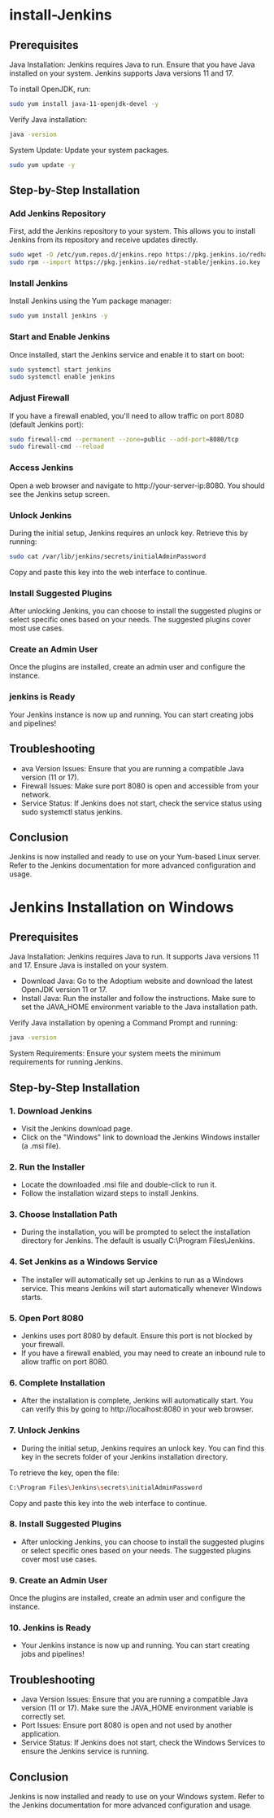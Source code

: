 # install-Jenkins
## Prerequisites

Java Installation: Jenkins requires Java to run. Ensure that you have Java installed on your system. Jenkins supports Java versions 11 and 17.

To install OpenJDK, run:
```bash
sudo yum install java-11-openjdk-devel -y
```

Verify Java installation:
```bash
java -version
```

System Update: Update your system packages.
```bash
sudo yum update -y
```

## Step-by-Step Installation

### Add Jenkins Repository

First, add the Jenkins repository to your system. This allows you to install Jenkins from its repository and receive updates directly.
```bash
sudo wget -O /etc/yum.repos.d/jenkins.repo https://pkg.jenkins.io/redhat-stable/jenkins.repo
sudo rpm --import https://pkg.jenkins.io/redhat-stable/jenkins.io.key
```

### Install Jenkins

Install Jenkins using the Yum package manager:
```bash
sudo yum install jenkins -y
```

### Start and Enable Jenkins

Once installed, start the Jenkins service and enable it to start on boot:
```bash
sudo systemctl start jenkins
sudo systemctl enable jenkins
```

### Adjust Firewall

If you have a firewall enabled, you'll need to allow traffic on port 8080 (default Jenkins port):
```bash
sudo firewall-cmd --permanent --zone=public --add-port=8080/tcp
sudo firewall-cmd --reload
```

### Access Jenkins

Open a web browser and navigate to http://your-server-ip:8080. You should see the Jenkins setup screen.

### Unlock Jenkins

During the initial setup, Jenkins requires an unlock key. Retrieve this by running:
```bash
sudo cat /var/lib/jenkins/secrets/initialAdminPassword
```
Copy and paste this key into the web interface to continue.

###  Install Suggested Plugins

After unlocking Jenkins, you can choose to install the suggested plugins or select specific ones based on your needs. The suggested plugins cover most use cases.

### Create an Admin User

Once the plugins are installed, create an admin user and configure the instance.

### jenkins is Ready

Your Jenkins instance is now up and running. You can start creating jobs and pipelines!

## Troubleshooting
- ava Version Issues: Ensure that you are running a compatible Java version (11 or 17).
- Firewall Issues: Make sure port 8080 is open and accessible from your network.
- Service Status: If Jenkins does not start, check the service status using sudo systemctl status jenkins.

## Conclusion
Jenkins is now installed and ready to use on your Yum-based Linux server. Refer to the Jenkins documentation for more advanced configuration and usage.

# Jenkins Installation on Windows

## Prerequisites

Java Installation: Jenkins requires Java to run. It supports Java versions 11 and 17. Ensure Java is installed on your system.
- Download Java: Go to the Adoptium website and download the latest OpenJDK version 11 or 17.
- Install Java: Run the installer and follow the instructions. Make sure to set the JAVA_HOME environment variable to the Java installation path.

Verify Java installation by opening a Command Prompt and running:
```bash
java -version
```
System Requirements: Ensure your system meets the minimum requirements for running Jenkins.

## Step-by-Step Installation

### 1. Download Jenkins
- Visit the Jenkins download page.
- Click on the "Windows" link to download the Jenkins Windows installer (a .msi file).
  
### 2. Run the Installer
- Locate the downloaded .msi file and double-click to run it.
- Follow the installation wizard steps to install Jenkins.

### 3. Choose Installation Path
- During the installation, you will be prompted to select the installation directory for Jenkins. The default is usually C:\Program Files\Jenkins.

### 4. Set Jenkins as a Windows Service
- The installer will automatically set up Jenkins to run as a Windows service. This means Jenkins will start automatically whenever Windows starts.

### 5. Open Port 8080
- Jenkins uses port 8080 by default. Ensure this port is not blocked by your firewall.
- If you have a firewall enabled, you may need to create an inbound rule to allow traffic on port 8080.

### 6. Complete Installation
- After the installation is complete, Jenkins will automatically start. You can verify this by going to http://localhost:8080 in your web browser.

### 7. Unlock Jenkins
- During the initial setup, Jenkins requires an unlock key. You can find this key in the secrets folder of your Jenkins installation directory.

To retrieve the key, open the file:
```bash
C:\Program Files\Jenkins\secrets\initialAdminPassword
```
Copy and paste this key into the web interface to continue.

### 8. Install Suggested Plugins
- After unlocking Jenkins, you can choose to install the suggested plugins or select specific ones based on your needs. The suggested plugins cover most use cases.

### 9. Create an Admin User
Once the plugins are installed, create an admin user and configure the instance.

### 10. Jenkins is Ready
- Your Jenkins instance is now up and running. You can start creating jobs and pipelines!

## Troubleshooting
- Java Version Issues: Ensure that you are running a compatible Java version (11 or 17). Make sure the JAVA_HOME environment variable is correctly set.
- Port Issues: Ensure port 8080 is open and not used by another application.
- Service Status: If Jenkins does not start, check the Windows Services to ensure the Jenkins service is running.

## Conclusion
Jenkins is now installed and ready to use on your Windows system. Refer to the Jenkins documentation for more advanced configuration and usage.
